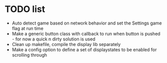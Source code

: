 # TODO list

* Auto detect game based on network behavior and set the Settings game flag at run time
* Make a generic button class with callback to run when button is pushed - for now a quick n dirty solution is used
* Clean up makefile, compile the display lib separately
* Make a config option to define a set of displaystates to be enabled for scrolling through